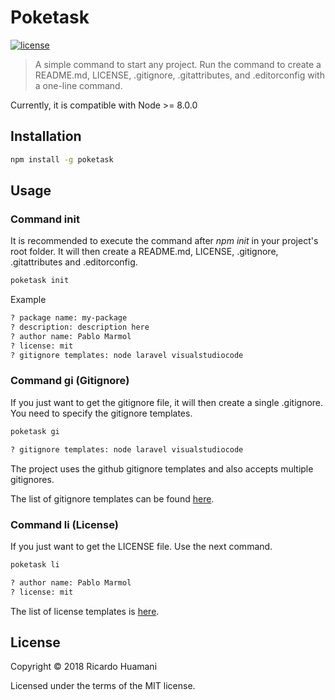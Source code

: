 # Poketask
[![license](https://img.shields.io/badge/license-MIT-green.svg)]()

> A simple command to start any project. Run the command to create a README.md, LICENSE, .gitignore, .gitattributes, and .editorconfig with a one-line command.

Currently, it is compatible with Node >= 8.0.0

## Installation
```bash
npm install -g poketask
```

## Usage
### Command init
It is recommended to execute the command after *npm init* in your project's root folder. It will then create a README.md, LICENSE, .gitignore, .gitattributes and .editorconfig.
```bash
poketask init
```
Example
```bash
? package name: my-package
? description: description here
? author name: Pablo Marmol
? license: mit
? gitignore templates: node laravel visualstudiocode
```

### Command gi (Gitignore)
If you just want to get the gitignore file, it will then create a single .gitignore. You need to specify the gitignore templates.
```bash
poketask gi
```
```bash
? gitignore templates: node laravel visualstudiocode
```
The project uses the github gitignore templates and also accepts multiple gitignores.

The list of gitignore templates can be found [here](https://github.com/github/gitignore).

### Command li (License)
If you just want to get the LICENSE file. Use the next command.
```bash
poketask li
```
```bash
? author name: Pablo Marmol
? license: mit
```
The list of license templates is [here](https://github.com/github/choosealicense.com/tree/gh-pages/_licenses).

## License
Copyright &copy; 2018 Ricardo Huamani

Licensed under the terms of the MIT license.
